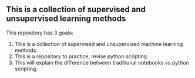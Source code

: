 ## This is a collection of supervised and unsupervised learning methods

This repository has 3 goals: 
1. This is a collection of supervised and unsupervised machine learning methods.
2. This is a repository to practice, revise python scripting.
3. This will explain the difference between traditional notebooks vs python scripting.


